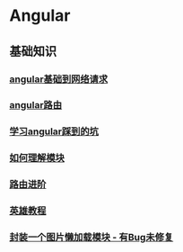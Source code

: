 # Angular
## 基础知识
### [angular基础到网络请求](angular之路)
### [angular路由](angular路由)
### [学习angular踩到的坑](学习angular踩到的坑)
### [如何理解模块](如何理解模块)
### [路由进阶](路由进阶)
### [英雄教程](英雄教程)
### [封装一个图片懒加载模块 - 有Bug未修复](封装一个图片懒加载指令)